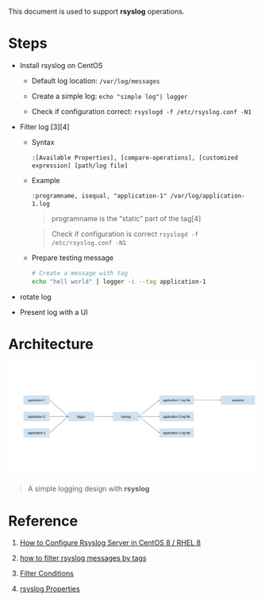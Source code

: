 This document is used to support **rsyslog** operations.

# Steps

- Install rsyslog on CentOS

  - Default log location: `/var/log/messages`

  - Create a simple log: `echo "simple log"| logger `

  - Check if configuration correct: `rsyslogd -f /etc/rsyslog.conf -N1`

- Filter log [3][4]

    - Syntax
      
      ```
      :[Available Properties], [compare-operations], [customized expression] [path/log file]
      ```
    
    - Example

      ```
      :programname, isequal, "application-1" /var/log/application-1.log
      ```

      > programname is the “static” part of the tag[4]

      > Check if configuration is correct `rsyslogd -f /etc/rsyslog.conf -N1`

    - Prepare testing message

      ``` bash
      # Create a message with tag
      echo "hell world" | logger -i --tag application-1
      ```

- rotate log

- Present log with a UI


# Architecture


![logging architecture](./logging-architecture.png)


> A simple logging design with **rsyslog**


# Reference

1. [How to Configure Rsyslog Server in CentOS 8 / RHEL 8](https://www.linuxtechi.com/configure-rsyslog-server-centos-8-rhel-8/)


2. [how to filter rsyslog messages by tags](https://serverfault.com/questions/514901/how-to-filter-rsyslog-messages-by-tags)

3. [Filter Conditions](https://www.rsyslog.com/doc/master/configuration/filters.html)

4. [rsyslog Properties](https://www.rsyslog.com/doc/master/configuration/properties.html)

